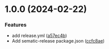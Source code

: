 # 1.0.0 (2024-02-22)


### Features

* add release.yml ([a57ec4b](https://github.com/vunguyen22271/Auto_Release_01/commit/a57ec4b841ef6c4a94a81b11e90f7de31e20e6eb))
* Add sematic-release package.json ([ccfc8ae](https://github.com/vunguyen22271/Auto_Release_01/commit/ccfc8ae4d557c17e380fd49605b548eab2408a83))

